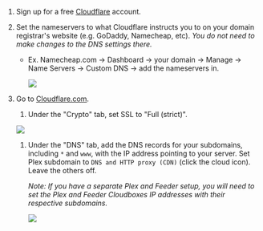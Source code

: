
1. Sign up for a free [Cloudflare](https://www.cloudflare.com/) account.

1. Set the nameservers to what Cloudflare instructs you to on your domain registrar's website (e.g. GoDaddy, Namecheap, etc). _You do not need to make changes to the DNS settings there._

   - Ex. Namecheap.com -> Dashboard -> your domain -> Manage -> Name Servers -> Custom DNS -> add the nameservers in.

     ![](https://i.imgur.com/K4OI1XD.png)

1. Go to [Cloudflare.com](https://www.cloudflare.com/). 

   1. Under the "Crypto" tab, set SSL to "Full (strict)".

     ![](https://i.imgur.com/ph1pNZx.png)

   1. Under the "DNS" tab, add the DNS records for your subdomains, including `*` and `www`, with the IP address pointing to your server. Set Plex subdomain to `DNS and HTTP proxy (CDN)` (click the cloud icon). Leave the others off.

      _Note: If you have a separate Plex and Feeder setup, you will need to set the Plex and Feeder Cloudboxes IP addresses with their respective subdomains._

      ![](https://i.imgur.com/YHbDAcM.png)
   
